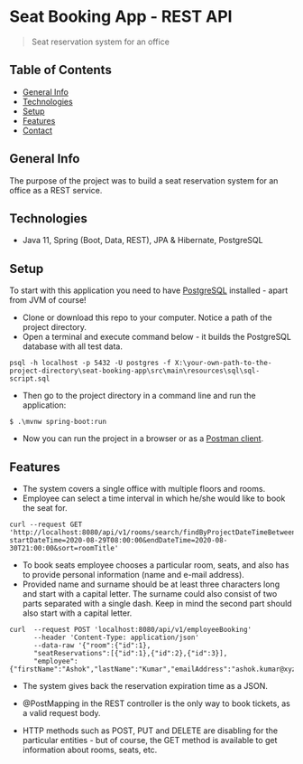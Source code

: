 # Seat Booking App - REST API
> Seat reservation system for an office

## Table of Contents
* [General Info](#general-info)
* [Technologies](#technologies)
* [Setup](#setup)
* [Features](#features)
* [Contact](#contact)

## General Info
The purpose of the project was to build a seat reservation system for an office as a REST service.

## Technologies
* Java 11, Spring (Boot, Data, REST), JPA & Hibernate, PostgreSQL

## Setup
To start with this application you need to have [PostgreSQL](https://www.postgresql.org/download/) installed - apart from JVM of course!
* Clone or download this repo to your computer. Notice a path of the project directory.
* Open a terminal and execute command below - it builds the PostgreSQL database with all test data.
```
psql -h localhost -p 5432 -U postgres -f X:\your-own-path-to-the-project-directory\seat-booking-app\src\main\resources\sql\sql-script.sql
```
* Then go to the project directory in a command line and run the application:
```
$ .\mvnw spring-boot:run
```
* Now you can run the project in a browser or as a [Postman client](https://www.postman.com/).

## Features
* The system covers a single office with multiple floors and rooms.
* Employee can select a time interval in which he/she would like to book the seat for.
```
curl --request GET 'http://localhost:8080/api/v1/rooms/search/findByProjectDateTimeBetween?startDateTime=2020-08-29T08:00:00&endDateTime=2020-08-30T21:00:00&sort=roomTitle'
```
* To book seats employee chooses a particular room, seats, and also has to provide personal information (name and e-mail address).
* Provided name and surname should be at least three characters long and start with a capital letter. The surname could also consist of two parts separated with a single dash. Keep in mind the second part should also start with a capital letter.
```
curl  --request POST 'localhost:8080/api/v1/employeeBooking'
      --header 'Content-Type: application/json'
      --data-raw '{"room":{"id":1},
      "seatReservations":[{"id":1},{"id":2},{"id":3}],
      "employee":{"firstName":"Ashok","lastName":"Kumar","emailAddress":"ashok.kumar@xyz.com"}}'
```
* The system gives back the reservation expiration time as a JSON.
- @PostMapping in the REST controller is the only way to book tickets, as a valid request body.
* HTTP methods such as POST, PUT and DELETE are disabling for the particular entities - but of course, the GET method is available to get information about rooms, seats, etc.

